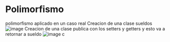 # Polimorfismo
 polimorfismo aplicado en un caso real
 Creacion de una clase sueldos 
 ![image](https://user-images.githubusercontent.com/85316345/185936174-f17ae510-2d79-4f2f-9981-aa69988c1b17.png)
 Creacion de una clase publica con los setters y getters y esto va a retornar a sueldo
 ![image](https://user-images.githubusercontent.com/85316345/185936320-01719cc9-cd6a-4fee-8999-39046fd10317.png)
c
